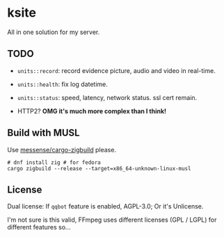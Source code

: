 # ksite

All in one solution for my server.

## TODO

- `units::record`: record evidence picture, audio and video in real-time.

- `units::health`: fix log datetime.

- `units::status`: speed, latency, network status. ssl cert remain.

- HTTP2? **OMG it's much more complex than I think!**

## Build with MUSL

Use [messense/cargo-zigbuild](https://github.com/messense/cargo-zigbuild) please.

```
# dnf install zig # for fedora
cargo zigbuild --release --target=x86_64-unknown-linux-musl
```

## License

Dual license: If `qqbot` feature is enabled, AGPL-3.0; Or it's Unlicense.

I'm not sure is this valid, FFmpeg uses different licenses (GPL / LGPL) for different features so...
